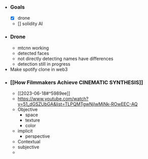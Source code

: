 - ### Goals
	- [x] drone
	- []  solidity AI 
- ### Drone
	- mtcnn working 
	- detected faces
	- not directly detecting names have differences
	- detection still in progress
- Make spotify clone in web3
- ### [[How Filmmakers Achieve CINEMATIC SYNTHESIS]]
	- [[2023-06-18#^5989ee]]
	- https://www.youtube.com/watch?v=51_dGSZUbGA&list=TLPQMTgwNjIwMjNk-ROwEEC-AQ
	- Objective 
		- space 
		- texture 
		- color
	- implicit
		- perspective
	- Contextual
	- subjective
	- 